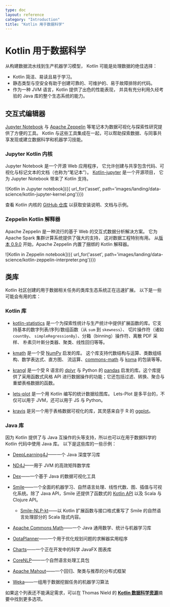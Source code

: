 ```yaml
---
type: doc
layout: reference
category: "Introduction"
title: "Kotlin 用于数据科学"
---
```


# Kotlin 用于数据科学

从构建数据流水线到生产机器学习模型，
Kotlin 可能是处理数据的绝佳选择：
* Kotlin 简洁、易读且易于学习。
* 静态类型与空安全有助于创建可靠的、可维护的、易于故障排除的代码。
* 作为一种 JVM 语言，Kotlin 提供了出色的性能表现，
并具有充分利用久经考验的 Java 库的整个生态系统的能力。

## 交互式编辑器

[Jupyter Notebook](https://jupyter.org/) 与 [Apache Zeppelin](https://zeppelin.apache.org/)
等笔记本为数据可视化与探索性研究提供了方便的工具。
Kotlin 与这些工具集成在一起，可以帮助探索数据、与同事共享发现或建立数据科学和机器学习技能。

### Jupyter Kotlin 内核

Jupyter Notebook 是一个开源 Web 应用程序，
它允许创建与共享包含代码、可视化与标记文本的文档（也称为“笔记本”）。
[Kotlin-jupyter](https://github.com/Kotlin/kotlin-jupyter) 是一个开源项目，
它为 Jupyter Notebook 带来了 Kotlin 支持。

![Kotlin in Jupyter notebook]({{ url_for('asset', path='images/landing/data-science/kotlin-jupyter-kernel.png')}})

查看 Kotlin 内核的 [GitHub 仓库](https://github.com/Kotlin/kotlin-jupyter) 
以获取安装说明、文档与示例。

### Zeppelin Kotlin 解释器

Apache Zeppelin 是一种流行的基于 Web 的交互式数据分析解决方案。
它为 Apache Spark 集群计算系统提供了强大的支持，
这对数据工程特别有用。
从[版本 0.9.0](https://zeppelin.apache.org/docs/0.9.0-preview1/) 开始，Apache Zeppelin 内置了捆绑的 Kotlin 解释器。

![Kotlin in Zeppelin notebook]({{ url_for('asset', path='images/landing/data-science/kotlin-zeppelin-interpreter.png')}})

## 类库

Kotlin 社区创建的用于数据相关任务的类库生态系统正在迅速扩展。
以下是一些可能会有用的库：

### Kotlin 库
* [kotlin-statistics](https://github.com/thomasnield/kotlin-statistics) 是一个为<!--
-->探索性统计与生产统计中提供扩展函数的库。它支持基本的数字列表/序列/数组函数（从 `sum` 到 `skewness`）、
切片操作符（诸如 `countBy`、 `simpleRegressionBy`）、分箱（binning）操作符、离散 PDF 采样、
朴素贝叶斯分类器、聚类、线性回归等等。

* [kmath](https://github.com/mipt-npm/kmath) 是一个受 [NumPy](https://numpy.org/) 启发的库。
这个库支持代数结构与运算、类数组结构、数学表达式、直方图、
流运算、[commons-math](http://commons.apache.org/proper/commons-math/) 与
[koma](https://github.com/kyonifer/koma) 的包装等等。

* [krangl](https://github.com/holgerbrandl/krangl) 是一个受 R 语言的 [dplyr](https://dplyr.tidyverse.org/)
与 Python 的 [pandas](https://pandas.pydata.org/) 启发的库。这个库提供了采用函数式风格 API
进行数据操作的功能；它还包括过滤、转换、聚合与重塑表格数据的函数。

* [lets-plot](https://github.com/JetBrains/lets-plot) 是一个用 Kotlin 编写的统计数据绘图库。
Lets-Plot 是多平台的，不仅可以用于 JVM，还可以用于 JS 与 Python。

* [kravis](https://github.com/holgerbrandl/kravis) 是另一个用于表格数据可视化的库，其灵感来自于
R 的 [ggplot](https://ggplot2.tidyverse.org/)。

### Java 库

因为 Kotlin 提供了与 Java 互操作的头等支持，所以也可以在用于数据科学的 Kotlin 代码中使用 Java 库。
以下是这些库的一些示例：

* [DeepLearning4J](https://deeplearning4j.org/)——一个 Java 深度学习库

* [ND4J](http://nd4j.org/)——用于 JVM 的高效矩阵数学库

* [Dex](https://github.com/PatMartin/Dex)——一个基于 Java 的数据可视化工具

* [Smile](https://github.com/haifengl/smile)——一个全面的机器学习、自然语言处理、线性代数、图、插值与可视化系统。除了 Java API，Smile 还提供了函数式的 [Kotlin API](http://haifengl.github.io/api/kotlin/smile-kotlin/index.html) 以及 Scala 与 Clojure API。
   * [Smile-NLP-kt](https://github.com/londogard/smile-nlp-kt)——以 Kotlin 扩展函数与接口格式重写了 Smile 的自然语言处理部分的 Scala 隐式内容。

* [Apache Commons Math](http://commons.apache.org/proper/commons-math/)——一个 Java 通用数学、统计与机器学习库

* [OptaPlanner](https://www.optaplanner.org/)——一个用于优化规划问题的求解器实用程序

* [Charts](https://github.com/HanSolo/charts)——一个正在开发中的科学 JavaFX 图表库

* [CoreNLP](https://stanfordnlp.github.io/CoreNLP/)——一个自然语言处理工具包

* [Apache Mahout](https://mahout.apache.org/)——一个回归、聚类与推荐的分布式框架

* [Weka](https://www.cs.waikato.ac.nz/ml/index.html)——一组用于数据挖掘任务的机器学习算法

如果这个列表还不能满足需求，可以在 Thomas Nield 的
[**Kotlin 数据科学资源**](https://github.com/thomasnield/kotlin-data-science-resources)摘要中找到更多选项。
